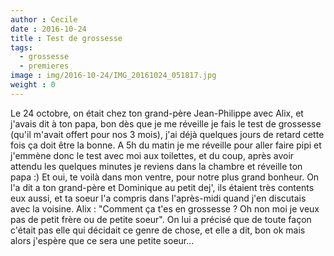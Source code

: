 ```yaml
---
author : Cecile
date : 2016-10-24
title : Test de grossesse
tags:
  - grossesse
  - premieres
image : img/2016-10-24/IMG_20161024_051817.jpg
weight : 0
---
```


Le 24 octobre, on était chez ton grand-père Jean-Philippe avec Alix, et j'avais dit à ton papa, bon dès que je me réveille je fais le test de grossesse (qu'il m'avait offert pour nos 3 mois), j'ai déjà quelques jours de retard cette fois ça doit être la bonne. A 5h du matin je me réveille pour aller faire pipi et j'emmène donc le test avec moi aux toilettes, et du coup, après avoir attendu les quelques minutes je reviens dans la chambre et réveille ton papa :) 
Et oui, te voilà dans mon ventre, pour notre plus grand bonheur. On l'a dit a ton grand-père et Dominique au petit dej', ils étaient très contents eux aussi, et ta soeur l'a compris dans l'après-midi quand j'en discutais avec la voisine. Alix : "Comment ça t'es en grossesse ? Oh non moi je veux pas de petit frère ou de petite soeur". On lui a précisé que de toute façon c'était pas elle qui décidait ce genre de chose, et elle a dit, bon ok mais alors j'espère que ce sera une petite soeur...
